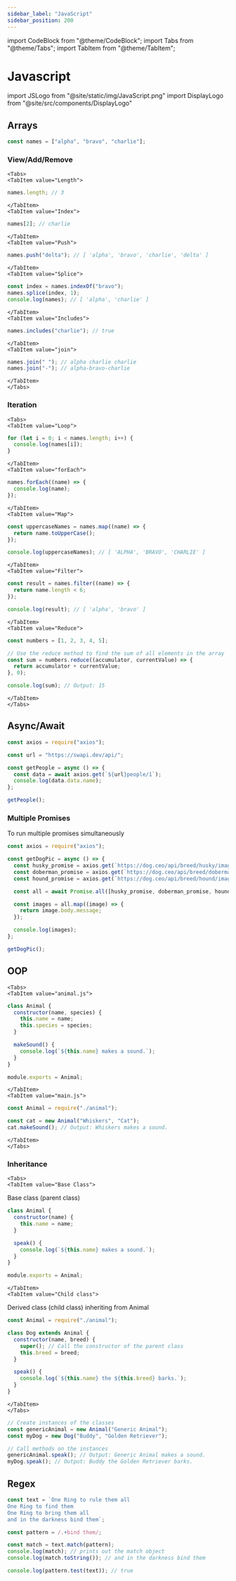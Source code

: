 ```yaml
---
sidebar_label: "JavaScript"
sidebar_position: 200
---
```


import CodeBlock from "@theme/CodeBlock";
import Tabs from "@theme/Tabs";
import TabItem from "@theme/TabItem";

# Javascript

import JSLogo from "@site/static/img/JavaScript.png"
import DisplayLogo from "@site/src/components/DisplayLogo"

<DisplayLogo logo={JSLogo} />

## Arrays

```js
const names = ["alpha", "bravo", "charlie"];
```

### View/Add/Remove

```mdx-code-block
<Tabs>
<TabItem value="Length">
```

```js
names.length; // 3
```

```mdx-code-block
</TabItem>
<TabItem value="Index">
```

```js
names[2]; // charlie
```

```mdx-code-block
</TabItem>
<TabItem value="Push">
```

```js
names.push("delta"); // [ 'alpha', 'bravo', 'charlie', 'delta' ]
```

```mdx-code-block
</TabItem>
<TabItem value="Splice">
```

```js
const index = names.indexOf("bravo");
names.splice(index, 1);
console.log(names); // [ 'alpha', 'charlie' ]
```

```mdx-code-block
</TabItem>
<TabItem value="Includes">
```

```js
names.includes("charlie"); // true
```

```mdx-code-block
</TabItem>
<TabItem value="join">
```

```js
names.join(" "); // alpha charlie charlie
names.join("-"); // alpha-bravo-charlie
```

```mdx-code-block
</TabItem>
</Tabs>
```

### Iteration

```mdx-code-block
<Tabs>
<TabItem value="Loop">
```

```js
for (let i = 0; i < names.length; i++) {
  console.log(names[i]);
}
```

```mdx-code-block
</TabItem>
<TabItem value="forEach">
```

```js
names.forEach((name) => {
  console.log(name);
});
```

```mdx-code-block
</TabItem>
<TabItem value="Map">
```

```js
const uppercaseNames = names.map((name) => {
  return name.toUpperCase();
});

console.log(uppercaseNames); // [ 'ALPHA', 'BRAVO', 'CHARLIE' ]
```

```mdx-code-block
</TabItem>
<TabItem value="Filter">
```

```js
const result = names.filter((name) => {
  return name.length < 6;
});

console.log(result); // [ 'alpha', 'bravo' ]
```

```mdx-code-block
</TabItem>
<TabItem value="Reduce">
```

```js
const numbers = [1, 2, 3, 4, 5];

// Use the reduce method to find the sum of all elements in the array
const sum = numbers.reduce((accumulator, currentValue) => {
  return accumulator + currentValue;
}, 0);

console.log(sum); // Output: 15
```

```mdx-code-block
</TabItem>
</Tabs>
```

## Async/Await

```js
const axios = require("axios");

const url = "https://swapi.dev/api/";

const getPeople = async () => {
  const data = await axios.get(`${url}people/1`);
  console.log(data.data.name);
};

getPeople();
```

### Multiple Promises

To run multiple promises simultaneously

```js
const axios = require("axios");

const getDogPic = async () => {
  const husky_promise = axios.get(`https://dog.ceo/api/breed/husky/images/random`);
  const doberman_promise = axios.get(`https://dog.ceo/api/breed/doberman/images/random`);
  const hound_promise = axios.get(`https://dog.ceo/api/breed/hound/images/random`);

  const all = await Promise.all([husky_promise, doberman_promise, hound_promise]);

  const images = all.map((image) => {
    return image.body.message;
  });

  console.log(images);
};

getDogPic();
```

## OOP

```mdx-code-block
<Tabs>
<TabItem value="animal.js">
```

```javascript
class Animal {
  constructor(name, species) {
    this.name = name;
    this.species = species;
  }

  makeSound() {
    console.log(`${this.name} makes a sound.`);
  }
}

module.exports = Animal;
```

```mdx-code-block
</TabItem>
<TabItem value="main.js">
```

```javascript
const Animal = require("./animal");

const cat = new Animal("Whiskers", "Cat");
cat.makeSound(); // Output: Whiskers makes a sound.
```

```mdx-code-block
</TabItem>
</Tabs>
```

### Inheritance

```mdx-code-block
<Tabs>
<TabItem value="Base Class">
```

Base class (parent class)

```js
class Animal {
  constructor(name) {
    this.name = name;
  }

  speak() {
    console.log(`${this.name} makes a sound.`);
  }
}

module.exports = Animal;
```

```mdx-code-block
</TabItem>
<TabItem value="Child class">
```

Derived class (child class) inheriting from Animal

```js
const Animal = require("./animal");

class Dog extends Animal {
  constructor(name, breed) {
    super(); // Call the constructor of the parent class
    this.breed = breed;
  }

  speak() {
    console.log(`${this.name} the ${this.breed} barks.`);
  }
}
```

```mdx-code-block
</TabItem>
</Tabs>
```

```js
// Create instances of the classes
const genericAnimal = new Animal("Generic Animal");
const myDog = new Dog("Buddy", "Golden Retriever");

// Call methods on the instances
genericAnimal.speak(); // Output: Generic Animal makes a sound.
myDog.speak(); // Output: Buddy the Golden Retriever barks.
```

## Regex

```js
const text = `One Ring to rule them all
One Ring to find them
One Ring to bring them all
and in the darkness bind them`;

const pattern = /.+bind them/;

const match = text.match(pattern);
console.log(match); // prints out the match object
console.log(match.toString()); // and in the darkness bind them

console.log(pattern.test(text)); // true
```